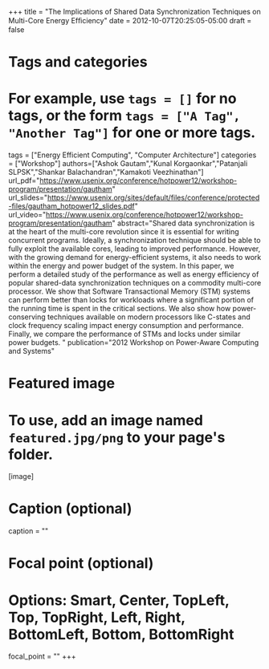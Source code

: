 +++
title = "The Implications of Shared Data Synchronization Techniques on Multi-Core Energy Efﬁciency"
date = 2012-10-07T20:25:05-05:00
draft = false

# Tags and categories
# For example, use `tags = []` for no tags, or the form `tags = ["A Tag", "Another Tag"]` for one or more tags.
tags = ["Energy Efficient Computing", "Computer Architecture"]
categories = ["Workshop"]
authors=["Ashok Gautam","Kunal Korgaonkar","Patanjali SLPSK","Shankar Balachandran","Kamakoti Veezhinathan"]
url_pdf="https://www.usenix.org/conference/hotpower12/workshop-program/presentation/gautham"
url_slides="https://www.usenix.org/sites/default/files/conference/protected-files/gautham_hotpower12_slides.pdf"
url_video="https://www.usenix.org/conference/hotpower12/workshop-program/presentation/gautham"
abstract="Shared data synchronization is at the heart of the multi-core revolution since it is essential for writing concurrent programs. Ideally, a synchronization technique should be able to fully exploit the available cores, leading to improved performance. However, with the growing demand for energy-efficient systems, it also needs to work within the energy and power budget of the system. In this paper, we perform a detailed study of the performance as well as energy efficiency of popular shared-data synchronization techniques on a commodity multi-core processor. We show that Software Transactional Memory (STM) systems can perform better than locks for workloads where a significant portion of the running time is spent in the critical sections. We also show how power-conserving techniques available on modern processors like C-states and clock frequency scaling impact energy consumption and performance. Finally, we compare the performance of STMs and locks under similar power budgets. "
publication="2012 Workshop on Power-Aware Computing and Systems"
# Featured image
# To use, add an image named `featured.jpg/png` to your page's folder. 
[image]
  # Caption (optional)
  caption = ""

  # Focal point (optional)
  # Options: Smart, Center, TopLeft, Top, TopRight, Left, Right, BottomLeft, Bottom, BottomRight
  focal_point = ""
+++
